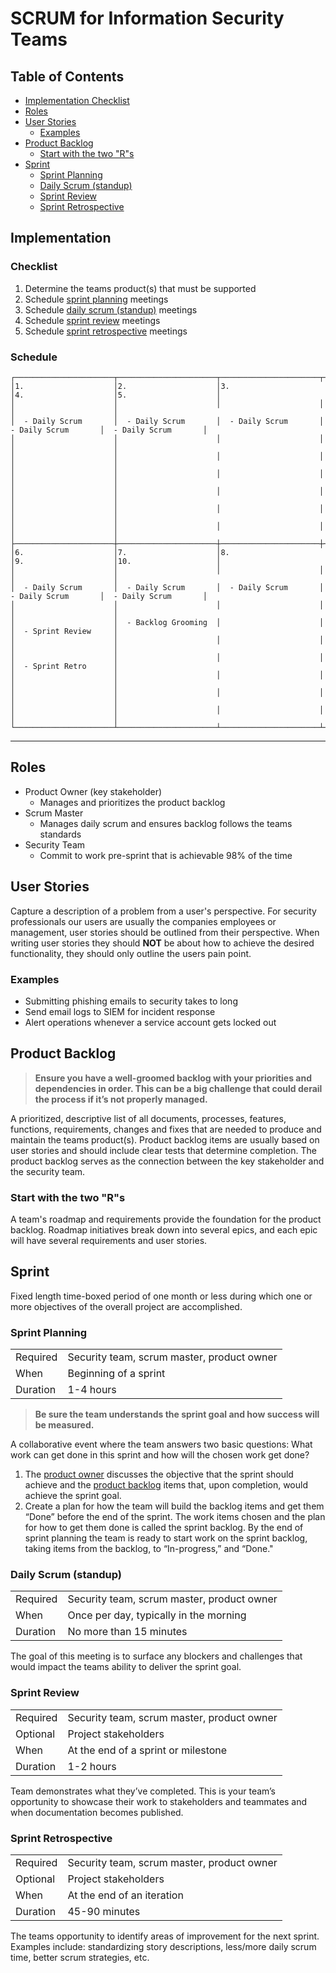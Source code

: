 # SCRUM for Information Security Teams

## Table of Contents

- [Implementation Checklist](#implementation-checklist)
- [Roles](#roles)
- [User Stories](#user-stories)
  - [Examples](#examples)
- [Product Backlog](#product-backlog)
  - [Start with the two "R"s](#start-with-the-two-"r"s)
- [Sprint](#sprint)
  - [Sprint Planning](#sprint-planning)
  - [Daily Scrum (standup)](#daily-scrum-standup)
  - [Sprint Review](#sprint-review)
  - [Sprint Retrospective](#sprint-retrospective)

## Implementation

### Checklist

1. Determine the teams product(s) that must be supported
2. Schedule [sprint planning](#sprint-planning) meetings
3. Schedule [daily scrum (standup)](#daily-scrum-standup) meetings
4. Schedule [sprint review](#sprint-review) meetings
5. Schedule [sprint retrospective](#sprint-retrospective) meetings

### Schedule

```
┌──────────────────────┬──────────────────────┬──────────────────────┬──────────────────────┬──────────────────────┐
│1.                    │2.                    │3.                    │4.                    │5.                    │
│                      │                      │                      │                      │                      │
│  - Daily Scrum       │  - Daily Scrum       │  - Daily Scrum       │  - Daily Scrum       │  - Daily Scrum       │
│                      │                      │                      │                      │                      │
│                      │                      │                      │                      │                      │
│                      │                      │                      │                      │                      │
│                      │                      │                      │                      │                      │
│                      │                      │                      │                      │                      │
│                      │                      │                      │                      │                      │
├──────────────────────┼──────────────────────┼──────────────────────┼──────────────────────┼──────────────────────┤
│6.                    │7.                    │8.                    │9.                    │10.                   │
│                      │                      │                      │                      │                      │
│  - Daily Scrum       │  - Daily Scrum       │  - Daily Scrum       │  - Daily Scrum       │  - Daily Scrum       │
│                      │                      │                      │                      │                      │
│                      │  - Backlog Grooming  │                      │                      │  - Sprint Review     │
│                      │                      │                      │                      │                      │
│                      │                      │                      │                      │  - Sprint Retro      │
│                      │                      │                      │                      │                      │
│                      │                      │                      │                      │                      │
│                      │                      │                      │                      │                      │
└──────────────────────┴──────────────────────┴──────────────────────┴──────────────────────┴──────────────────────┘
```

---

## Roles

- Product Owner (key stakeholder)
  - Manages and prioritizes the product backlog
- Scrum Master
  - Manages daily scrum and ensures backlog follows the teams standards
- Security Team
  - Commit to work pre-sprint that is achievable 98% of the time

## User Stories

Capture a description of a problem from a user's perspective. For security professionals our users are usually the companies employees or management, user stories should be outlined from their perspective. When writing user stories they should **NOT** be about how to achieve the desired functionality, they should only outline the users pain point.

### Examples

- Submitting phishing emails to security takes to long
- Send email logs to SIEM for incident response
- Alert operations whenever a service account gets locked out

## Product Backlog

> **Ensure you have a well-groomed backlog with your priorities and dependencies in order. This can be a big challenge that could derail the process if it’s not properly managed.**

A prioritized, descriptive list of all documents, processes, features, functions, requirements, changes and fixes that are needed to produce and maintain the teams product(s). Product backlog items are usually based on user stories and should include clear tests that determine completion. The product backlog serves as the connection between the key stakeholder and the security team.

### Start with the two "R"s

A team's roadmap and requirements provide the foundation for the product backlog. Roadmap initiatives break down into several epics, and each epic will have several requirements and user stories.

## Sprint

Fixed length time-boxed period of one month or less during which one or more objectives of the overall project are accomplished.

### Sprint Planning

|          |                                            |
| -------- | ------------------------------------------ |
| Required | Security team, scrum master, product owner |
| When     | Beginning of a sprint                      |
| Duration | 1-4 hours                                  |

> **Be sure the team understands the sprint goal and how success will be measured.**

A collaborative event where the team answers two basic questions: What work can get done in this sprint and how will the chosen work get done?

1. The [product owner](#roles) discusses the objective that the sprint should achieve and the [product backlog](#product-backlog) items that, upon completion, would achieve the sprint goal.
2. Create a plan for how the team will build the backlog items and get them “Done” before the end of the sprint. The work items chosen and the plan for how to get them done is called the sprint backlog. By the end of sprint planning the team is ready to start work on the sprint backlog, taking items from the backlog, to “In-progress,” and “Done."

### Daily Scrum (standup)

|          |                                            |
| -------- | ------------------------------------------ |
| Required | Security team, scrum master, product owner |
| When     | Once per day, typically in the morning     |
| Duration | No more than 15 minutes                    |

The goal of this meeting is to surface any blockers and challenges that would impact the teams ability to deliver the sprint goal.

### Sprint Review

|          |                                            |
| -------- | ------------------------------------------ |
| Required | Security team, scrum master, product owner |
| Optional | Project stakeholders                       |
| When     | At the end of a sprint or milestone        |
| Duration | 1-2 hours                                  |

Team demonstrates what they’ve completed. This is your team’s opportunity to showcase their work to stakeholders and teammates and when documentation becomes published.

### Sprint Retrospective

|          |                                            |
| -------- | ------------------------------------------ |
| Required | Security team, scrum master, product owner |
| Optional | Project stakeholders                       |
| When     | At the end of an iteration                 |
| Duration | 45-90 minutes                              |

The teams opportunity to identify areas of improvement for the next sprint. Examples include: standardizing story descriptions, less/more daily scrum time, better scrum strategies, etc.
